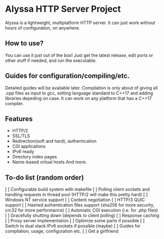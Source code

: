 # Alyssa HTTP Server Project
Alyssa is a lightweight, multiplatform HTTP server. It can just work without hours of configuration, on anywhere.
## How to use?
You can use it just out of the box! Just get the latest release, edit ports or other stuff if needed, and run the executable.
## Guides for configuration/compiling/etc.
Detailed guides will be available later. Compilation is only about of giving all .cpp files as input to gcc, setting language standard to C++17 and adding libraries depeding on case. It can work on any platform that has a C++17 compiler.
## Features
- HTTP/2 
- SSL/TLS
- Redirection(soft and hard), authentication
- CGI applications
- IPv6 ready
- Directory index pages
- Name-based virtual hosts
And more.

## To-do list (random order)
[ ] Configurable build system with makefile
[ ] Polling client sockets and handling requests in thread pool (HTTP/2 will make this pretty hard)
[ ] Windows NT service support
[ ] Content negotiation
[ ] HTTP/3 QUIC support
[ ] Hashed authentication files support (sha256 for more security, crc32 for more performance)
[ ] Automatic CGI execution (i.e. for .php files)
[ ] Gracefully shutting down (depends to client polling)
[ ] Response caching
[ ] Proxy server implementation
[ ] Optimize some parts if possible
[ ] Switch to dual stack IPv6 sockets if possible (maybe)
[ ] Guides for compilation, usage, configuration etc.
[ ] Get a girlfriend

